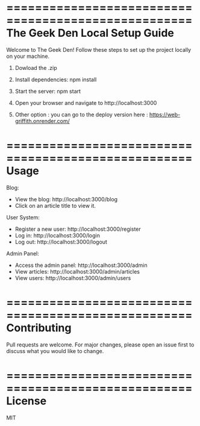 ====================================================
                   The Geek Den
                 Local Setup Guide
====================================================

Welcome to The Geek Den! Follow these steps to set up the project locally on your machine.

1. Dowload the .zip

2. Install dependencies:
   npm install

3. Start the server:
   npm start

4. Open your browser and navigate to http://localhost:3000

5. Other option : you can go to the deploy version here : https://web-griffith.onrender.com/

====================================================
                      Usage
====================================================

Blog:
- View the blog: http://localhost:3000/blog
- Click on an article title to view it.

User System:
- Register a new user: http://localhost:3000/register
- Log in: http://localhost:3000/login
- Log out: http://localhost:3000/logout

Admin Panel:
- Access the admin panel: http://localhost:3000/admin
- View articles: http://localhost:3000/admin/articles
- View users: http://localhost:3000/admin/users

====================================================
                 Contributing
====================================================

Pull requests are welcome. For major changes, please open an issue first to discuss what you would like to change.

====================================================
                   License
====================================================

MIT

